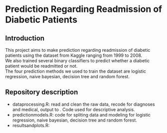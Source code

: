 # Prediction Regarding Readmission of Diabetic Patients

## Introduction
This project aims to make prediction regarding readmission of diabetic patients using the dataset from Kaggle ranging from 1999 to 2008.  
We also trained several binary classifiers to predict whether a diabetic patient would be readmitted or not.  
The four prediction methods we used to train the dataset are logistic regression, naive bayesian, decision tree and random forest.

## Repository description
* dataprocessing.R: read and clean the raw data, recode for diagnoses and medical, output to    . Code used for descriptive analysis.
* predictionmodels.R: code for spliting data and modeling for logistic regression, naive bayesian, decision tree and random forest.
* resultsandplots.R:


